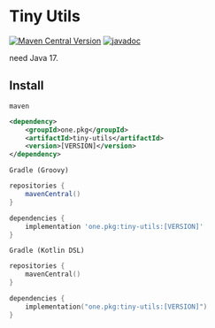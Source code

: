 # Tiny Utils

[![Maven Central Version](https://img.shields.io/maven-central/v/one.pkg/tiny-utils)](https://central.sonatype.com/artifact/one.pkg/tiny-utils)
[![javadoc](https://javadoc.io/badge2/one.pkg/tiny-utils/javadoc.svg)](https://javadoc.io/doc/one.pkg/tiny-utils)

need Java 17.

## Install

`maven`

```xml
<dependency>
    <groupId>one.pkg</groupId>
    <artifactId>tiny-utils</artifactId>
    <version>[VERSION]</version>
</dependency>
```

`Gradle (Groovy)`
```groovy
repositories {
    mavenCentral()
}

dependencies {
    implementation 'one.pkg:tiny-utils:[VERSION]'
}
```

`Gradle (Kotlin DSL)`
```kotlin
repositories {
    mavenCentral()
}

dependencies {
    implementation("one.pkg:tiny-utils:[VERSION]")
}
```